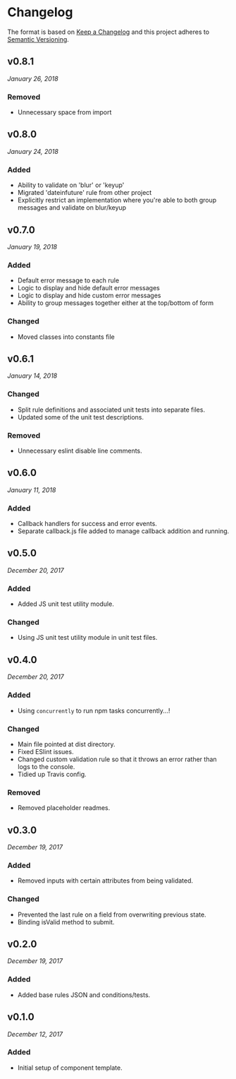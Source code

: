 # Changelog

The format is based on [Keep a Changelog](http://keepachangelog.com/en/1.0.0/)
and this project adheres to [Semantic Versioning](http://semver.org/spec/v2.0.0.html).


v0.8.1
------------------------------
*January 26, 2018*

### Removed
- Unnecessary space from import

v0.8.0
------------------------------
*January 24, 2018*

### Added
- Ability to validate on 'blur' or 'keyup'
- Migrated 'dateinfuture' rule from other project
- Explicitly restrict an implementation where you're able to both group messages and validate on blur/keyup

v0.7.0
------------------------------
*January 19, 2018*

### Added
- Default error message to each rule
- Logic to display and hide default error messages
- Logic to display and hide custom error messages
- Ability to group messages together either at the top/bottom of form

### Changed
- Moved classes into constants file

v0.6.1
------------------------------
*January 14, 2018*

### Changed
- Split rule definitions and associated unit tests into separate files.
- Updated some of the unit test descriptions.

### Removed
- Unnecessary eslint disable line comments.


v0.6.0
------------------------------
*January 11, 2018*

### Added
- Callback handlers for success and error events.
- Separate callback.js file added to manage callback addition and running.


v0.5.0
------------------------------
*December 20, 2017*

### Added
- Added JS unit test utility module.

### Changed
- Using JS unit test utility module in unit test files.


v0.4.0
------------------------------
*December 20, 2017*

### Added
- Using `concurrently` to run npm tasks concurrently...!

### Changed
- Main file pointed at dist directory.
- Fixed ESlint issues.
- Changed custom validation rule so that it throws an error rather than logs to the console.
- Tidied up Travis config.

### Removed
- Removed placeholder readmes.


v0.3.0
------------------------------
*December 19, 2017*

### Added
- Removed inputs with certain attributes from being validated.

### Changed
- Prevented the last rule on a field from overwriting previous state.
- Binding isValid method to submit.


v0.2.0
------------------------------
*December 19, 2017*

### Added
- Added base rules JSON and conditions/tests.


v0.1.0
------------------------------
*December 12, 2017*

### Added
- Initial setup of component template.
